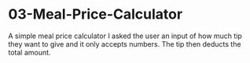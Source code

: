 # 03-Meal-Price-Calculator

A simple meal price calculator
I asked the user an input of how much tip they want to give and it only accepts numbers. The tip then deducts the total amount.
